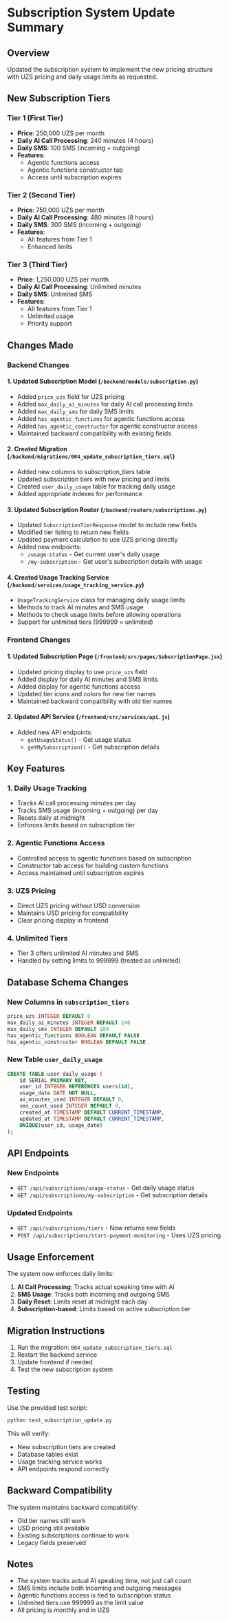 # Subscription System Update Summary

## Overview
Updated the subscription system to implement the new pricing structure with UZS pricing and daily usage limits as requested.

## New Subscription Tiers

### Tier 1 (First Tier)
- **Price**: 250,000 UZS per month
- **Daily AI Call Processing**: 240 minutes (4 hours)
- **Daily SMS**: 100 SMS (incoming + outgoing)
- **Features**: 
  - Agentic functions access
  - Agentic functions constructor tab
  - Access until subscription expires

### Tier 2 (Second Tier)
- **Price**: 750,000 UZS per month
- **Daily AI Call Processing**: 480 minutes (8 hours)
- **Daily SMS**: 300 SMS (incoming + outgoing)
- **Features**: 
  - All features from Tier 1
  - Enhanced limits

### Tier 3 (Third Tier)
- **Price**: 1,250,000 UZS per month
- **Daily AI Call Processing**: Unlimited minutes
- **Daily SMS**: Unlimited SMS
- **Features**: 
  - All features from Tier 1
  - Unlimited usage
  - Priority support

## Changes Made

### Backend Changes

#### 1. Updated Subscription Model (`/backend/models/subscription.py`)
- Added `price_uzs` field for UZS pricing
- Added `max_daily_ai_minutes` for daily AI call processing limits
- Added `max_daily_sms` for daily SMS limits
- Added `has_agentic_functions` for agentic functions access
- Added `has_agentic_constructor` for agentic constructor access
- Maintained backward compatibility with existing fields

#### 2. Created Migration (`/backend/migrations/004_update_subscription_tiers.sql`)
- Added new columns to subscription_tiers table
- Updated subscription tiers with new pricing and limits
- Created `user_daily_usage` table for tracking daily usage
- Added appropriate indexes for performance

#### 3. Updated Subscription Router (`/backend/routers/subscriptions.py`)
- Updated `SubscriptionTierResponse` model to include new fields
- Modified tier listing to return new fields
- Updated payment calculation to use UZS pricing directly
- Added new endpoints:
  - `/usage-status` - Get current user's daily usage
  - `/my-subscription` - Get user's subscription details with usage

#### 4. Created Usage Tracking Service (`/backend/services/usage_tracking_service.py`)
- `UsageTrackingService` class for managing daily usage limits
- Methods to track AI minutes and SMS usage
- Methods to check usage limits before allowing operations
- Support for unlimited tiers (999999 = unlimited)

### Frontend Changes

#### 1. Updated Subscription Page (`/frontend/src/pages/SubscriptionPage.jsx`)
- Updated pricing display to use `price_uzs` field
- Added display for daily AI minutes and SMS limits
- Added display for agentic functions access
- Updated tier icons and colors for new tier names
- Maintained backward compatibility with old tier names

#### 2. Updated API Service (`/frontend/src/services/api.js`)
- Added new API endpoints:
  - `getUsageStatus()` - Get usage status
  - `getMySubscription()` - Get subscription details

## Key Features

### 1. Daily Usage Tracking
- Tracks AI call processing minutes per day
- Tracks SMS usage (incoming + outgoing) per day
- Resets daily at midnight
- Enforces limits based on subscription tier

### 2. Agentic Functions Access
- Controlled access to agentic functions based on subscription
- Constructor tab access for building custom functions
- Access maintained until subscription expires

### 3. UZS Pricing
- Direct UZS pricing without USD conversion
- Maintains USD pricing for compatibility
- Clear pricing display in frontend

### 4. Unlimited Tiers
- Tier 3 offers unlimited AI minutes and SMS
- Handled by setting limits to 999999 (treated as unlimited)

## Database Schema Changes

### New Columns in `subscription_tiers`
```sql
price_uzs INTEGER DEFAULT 0
max_daily_ai_minutes INTEGER DEFAULT 240
max_daily_sms INTEGER DEFAULT 100
has_agentic_functions BOOLEAN DEFAULT FALSE
has_agentic_constructor BOOLEAN DEFAULT FALSE
```

### New Table `user_daily_usage`
```sql
CREATE TABLE user_daily_usage (
    id SERIAL PRIMARY KEY,
    user_id INTEGER REFERENCES users(id),
    usage_date DATE NOT NULL,
    ai_minutes_used INTEGER DEFAULT 0,
    sms_count_used INTEGER DEFAULT 0,
    created_at TIMESTAMP DEFAULT CURRENT_TIMESTAMP,
    updated_at TIMESTAMP DEFAULT CURRENT_TIMESTAMP,
    UNIQUE(user_id, usage_date)
);
```

## API Endpoints

### New Endpoints
- `GET /api/subscriptions/usage-status` - Get daily usage status
- `GET /api/subscriptions/my-subscription` - Get subscription details

### Updated Endpoints
- `GET /api/subscriptions/tiers` - Now returns new fields
- `POST /api/subscriptions/start-payment-monitoring` - Uses UZS pricing

## Usage Enforcement

The system now enforces daily limits:
1. **AI Call Processing**: Tracks actual speaking time with AI
2. **SMS Usage**: Tracks both incoming and outgoing SMS
3. **Daily Reset**: Limits reset at midnight each day
4. **Subscription-based**: Limits based on active subscription tier

## Migration Instructions

1. Run the migration: `004_update_subscription_tiers.sql`
2. Restart the backend service
3. Update frontend if needed
4. Test the new subscription system

## Testing

Use the provided test script:
```bash
python test_subscription_update.py
```

This will verify:
- New subscription tiers are created
- Database tables exist
- Usage tracking service works
- API endpoints respond correctly

## Backward Compatibility

The system maintains backward compatibility:
- Old tier names still work
- USD pricing still available
- Existing subscriptions continue to work
- Legacy fields preserved

## Notes

- The system tracks actual AI speaking time, not just call count
- SMS limits include both incoming and outgoing messages
- Agentic functions access is tied to subscription status
- Unlimited tiers use 999999 as the limit value
- All pricing is monthly and in UZS